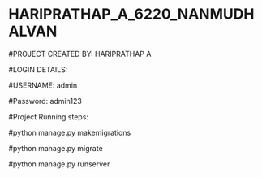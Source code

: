 # HARIPRATHAP_A_6220_NANMUDHALVAN
 
#PROJECT CREATED BY: HARIPRATHAP A

#LOGIN DETAILS:

#USERNAME: admin

#Password: admin123

#Project Running steps:

#python manage.py makemigrations

#python manage.py migrate

#python manage.py runserver
